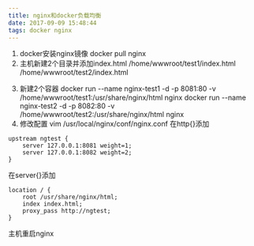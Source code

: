 ```yaml
---
title: nginx和docker负载均衡
date: 2017-09-09 15:48:44
tags: docker nginx
---
```


1. docker安装nginx镜像
docker pull nginx
2. 主机新建2个目录并添加index.html
/home/wwwroot/test1/index.html  /home/wwwroot/test2/index.html
<!-- more -->
3. 新建2个容器
docker run --name nginx-test1 -d -p 8081:80 -v /home/wwwroot/test1:/usr/share/nginx/html nginx
docker run --name nginx-test2 -d -p 8082:80 -v /home/wwwroot/test2:/usr/share/nginx/html nginx
4. 修改配置
vim /usr/local/nginx/conf/nginx.conf
在http{}添加
```
upstream ngtest {
    server 127.0.0.1:8081 weight=1;
    server 127.0.0.1:8082 weight=2;
}
```
在server{}添加
```
location / {
    root /usr/share/nginx/html;
    index index.html;
    proxy_pass http://ngtest;
} 
```
主机重启nginx

